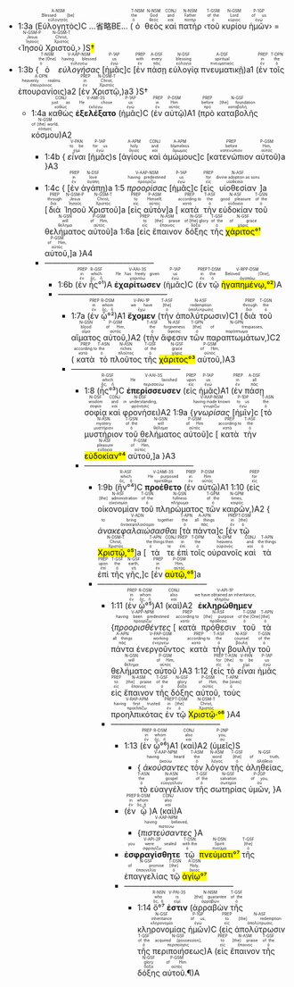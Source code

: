 - 1:3a (<RUBY><ruby><ruby>Εὐλογητὸς<rt>εὐλογητός</rt></ruby><rt>Blessed [be]</rt></ruby><rt>A-NSM</rt></RUBY>)C <rt>...省略BE...</rt> (<RUBY><ruby><ruby>ὁ<rt>ὁ</rt></ruby><rt>the</rt></ruby><rt>T-NSM</rt></RUBY> <RUBY><ruby><ruby>θεὸς<rt>θεός</rt></ruby><rt>God</rt></ruby><rt>N-NSM</rt></RUBY> <RUBY><ruby><ruby>καὶ<rt>καί</rt></ruby><rt>and</rt></ruby><rt>CONJ</rt></RUBY> <RUBY><ruby><ruby>πατὴρ<rt>πατήρ</rt></ruby><rt>Father</rt></ruby><rt>N-NSM</rt></RUBY> ‹<RUBY><ruby><ruby>τοῦ<rt>ὁ</rt></ruby><rt>of the</rt></ruby><rt>T-GSM</rt></RUBY> <RUBY><ruby><ruby>κυρίου<rt>κύριος</rt></ruby><rt>Lord</rt></ruby><rt>N-GSM</rt></RUBY> <RUBY><ruby><ruby>ἡμῶν<rt>ἐγώ</rt></ruby><rt>of us</rt></ruby><rt>P-1GP</rt></RUBY>› = ‹<RUBY><ruby><ruby>Ἰησοῦ<rt>Ἰησοῦς</rt></ruby><rt>Jesus</rt></ruby><rt>N-GSM-P</rt></RUBY> <RUBY><ruby><ruby>Χριστοῦ,<rt>Χριστός</rt></ruby><rt>Christ,</rt></ruby><rt>N-GSM-T</rt></RUBY>› )S<mark>†</mark>
- 1:3b {<RUBY><ruby><ruby>ὁ<rt>ὁ</rt></ruby><rt>the [One]</rt></ruby><rt>T-NSM</rt></RUBY> <RUBY><ruby><ruby><em>εὐλογήσας</em><rt>εὐλογέω</rt></ruby><rt>having blessed</rt></ruby><rt>V-AAP-NSM</rt></RUBY> <rt>[</rt><RUBY><ruby><ruby>ἡμᾶς<rt>ἐγώ</rt></ruby><rt>us</rt></ruby><rt>P-1AP</rt></RUBY><rt>]c</rt> <rt>[</rt><RUBY><ruby><ruby>ἐν<rt>ἐν</rt></ruby><rt>with</rt></ruby><rt>PREP</rt></RUBY> <RUBY><ruby><ruby>πάσῃ<rt>πᾶς</rt></ruby><rt>every</rt></ruby><rt>A-DSF</rt></RUBY> <RUBY><ruby><ruby>εὐλογίᾳ<rt>εὐλογία</rt></ruby><rt>blessing</rt></ruby><rt>N-DSF</rt></RUBY> <RUBY><ruby><ruby>πνευματικῇ<rt>πνευματικός</rt></ruby><rt>spiritual</rt></ruby><rt>A-DSF</rt></RUBY>)<rt>a1</rt> (<RUBY><ruby><ruby>ἐν<rt>ἐν</rt></ruby><rt>in</rt></ruby><rt>PREP</rt></RUBY> <RUBY><ruby><ruby>τοῖς<rt>ὁ</rt></ruby><rt>the</rt></ruby><rt>T-DPN</rt></RUBY> <RUBY><ruby><ruby>ἐπουρανίοις<rt>ἐπουράνιος</rt></ruby><rt>heavenly realms</rt></ruby><rt>A-DPN</rt></RUBY>)<rt>a2</rt> <rt>[</rt><RUBY><ruby><ruby>ἐν<rt>ἐν</rt></ruby><rt>in</rt></ruby><rt>PREP</rt></RUBY> <RUBY><ruby><ruby>Χριστῷ,<rt>Χριστός</rt></ruby><rt>Christ,</rt></ruby><rt>N-DSM-T</rt></RUBY>)<rt>a3</rt> }S† 
	- 1:4a <RUBY><ruby><ruby>καθὼς<rt>καθώς</rt></ruby><rt>just as</rt></ruby><rt>CONJ</rt></RUBY> <RUBY><ruby><ruby><strong>ἐξελέξατο</strong><rt>ἐκλέγω</rt></ruby><rt>He chose</rt></ruby><rt>V-AMI-3S</rt></RUBY> (<RUBY><ruby><ruby>ἡμᾶς<rt>ἐγώ</rt></ruby><rt>us</rt></ruby><rt>P-1AP</rt></RUBY>)C (<RUBY><ruby><ruby>ἐν<rt>ἐν</rt></ruby><rt>in</rt></ruby><rt>PREP</rt></RUBY> <RUBY><ruby><ruby>αὐτῷ<rt>αὐτός</rt></ruby><rt>Him</rt></ruby><rt>P-DSM</rt></RUBY>)A1 (<RUBY><ruby><ruby>πρὸ<rt>πρό</rt></ruby><rt>before</rt></ruby><rt>PREP</rt></RUBY> <RUBY><ruby><ruby>καταβολῆς<rt>καταβολή</rt></ruby><rt>[the] foundation</rt></ruby><rt>N-GSF</rt></RUBY> <RUBY><ruby><ruby>κόσμου<rt>κόσμος</rt></ruby><rt>of [the] world,</rt></ruby><rt>N-GSM</rt></RUBY>)A2
		- 1:4b { <RUBY><ruby><ruby><em>εἶναι</em><rt>εἰμί</rt></ruby><rt>to be</rt></ruby><rt>V-PAN</rt></RUBY> <rt>[</rt><RUBY><ruby><ruby>ἡμᾶς<rt>ἐγώ</rt></ruby><rt>for us</rt></ruby><rt>P-1AP</rt></RUBY><rt>)s</rt> <rt>[</rt><RUBY><ruby><ruby>ἁγίους<rt>ἅγιος</rt></ruby><rt>holy</rt></ruby><rt>A-APM</rt></RUBY> <RUBY><ruby><ruby>καὶ<rt>καί</rt></ruby><rt>and</rt></ruby><rt>CONJ</rt></RUBY> <RUBY><ruby><ruby>ἀμώμους<rt>ἄμωμος</rt></ruby><rt>blameless</rt></ruby><rt>A-APM</rt></RUBY><rt>]c</rt> <rt>[</rt><RUBY><ruby><ruby>κατενώπιον<rt>κατενώπιον</rt></ruby><rt>before</rt></ruby><rt>PREP</rt></RUBY> <RUBY><ruby><ruby>αὐτοῦ<rt>αὐτός</rt></ruby><rt>Him,</rt></ruby><rt>P-GSM</rt></RUBY>)<rt>a</rt> }A3
		- 1:4c { <rt>[</rt><RUBY><ruby><ruby>ἐν<rt>ἐν</rt></ruby><rt>in</rt></ruby><rt>PREP</rt></RUBY> <RUBY><ruby><ruby>ἀγάπῃ<rt>ἀγάπη</rt></ruby><rt>love</rt></ruby><rt>N-DSF</rt></RUBY>)<rt>a</rt> 1:5 <RUBY><ruby><ruby><em>προορίσας</em><rt>προορίζω</rt></ruby><rt>having predestined</rt></ruby><rt>V-AAP-NSM</rt></RUBY> <rt>[</rt><RUBY><ruby><ruby>ἡμᾶς<rt>ἐγώ</rt></ruby><rt>us</rt></ruby><rt>P-1AP</rt></RUBY><rt>]c</rt> <rt>[</rt><RUBY><ruby><ruby>εἰς<rt>εἰς</rt></ruby><rt>for</rt></ruby><rt>PREP</rt></RUBY> <RUBY><ruby><ruby>υἱοθεσίαν<rt>υἱοθεσία</rt></ruby><rt>divine adoption as sons</rt></ruby><rt>N-ASF</rt></RUBY><rt>]a</rt> <rt>[</rt><RUBY><ruby><ruby>διὰ<rt>διά</rt></ruby><rt>through</rt></ruby><rt>PREP</rt></RUBY> <RUBY><ruby><ruby>Ἰησοῦ<rt>Ἰησοῦς</rt></ruby><rt>Jesus</rt></ruby><rt>N-GSM-P</rt></RUBY> <RUBY><ruby><ruby>Χριστοῦ<rt>Χριστός</rt></ruby><rt>Christ,</rt></ruby><rt>N-GSM-T</rt></RUBY><rt>]a</rt> <rt>[</rt><RUBY><ruby><ruby>εἰς<rt>εἰς</rt></ruby><rt>to</rt></ruby><rt>PREP</rt></RUBY> <RUBY><ruby><ruby>αὐτὸν<rt>αὐτός</rt></ruby><rt>Himself,</rt></ruby><rt>P-ASM</rt></RUBY><rt>]a</rt> <rt>[</rt><RUBY><ruby><ruby>κατὰ<rt>κατά</rt></ruby><rt>according to</rt></ruby><rt>PREP</rt></RUBY> <RUBY><ruby><ruby>τὴν<rt>ὁ</rt></ruby><rt>the</rt></ruby><rt>T-ASF</rt></RUBY> <RUBY><ruby><ruby>εὐδοκίαν<rt>εὐδοκία</rt></ruby><rt>good pleasure</rt></ruby><rt>N-ASF</rt></RUBY> <RUBY><ruby><ruby>τοῦ<rt>ὁ</rt></ruby><rt>of the</rt></ruby><rt>T-GSN</rt></RUBY> <RUBY><ruby><ruby>θελήματος<rt>θέλημα</rt></ruby><rt>will</rt></ruby><rt>N-GSN</rt></RUBY> <RUBY><ruby><ruby>αὐτοῦ<rt>αὐτός</rt></ruby><rt>of Him,</rt></ruby><rt>P-GSM</rt></RUBY><rt>]a</rt> 1:6a <rt>[</rt><RUBY><ruby><ruby>εἰς<rt>εἰς</rt></ruby><rt>to</rt></ruby><rt>PREP</rt></RUBY> <RUBY><ruby><ruby>ἔπαινον<rt>ἔπαινος</rt></ruby><rt>[the] praise</rt></ruby><rt>N-ASM</rt></RUBY> <RUBY><ruby><ruby>δόξης<rt>δόξα</rt></ruby><rt>of [the] glory</rt></ruby><rt>N-GSF</rt></RUBY> <RUBY><ruby><ruby>τῆς<rt>ὁ</rt></ruby><rt>of the</rt></ruby><rt>T-GSF</rt></RUBY> <RUBY><ruby><ruby><mark>χάριτος°¹</mark><rt>χάρις</rt></ruby><rt>of grace</rt></ruby><rt>N-GSF</rt></RUBY> <RUBY><ruby><ruby>αὐτοῦ,<rt>αὐτός</rt></ruby><rt>of Him,</rt></ruby><rt>P-GSM</rt></RUBY><rt>]a</rt> }A4
		- ——————————————
			- 1:6b (<RUBY><ruby><ruby>ἐν<rt>ἐν</rt></ruby><rt>in</rt></ruby><rt>PREP</rt></RUBY> <RUBY><ruby><ruby>ἧς°¹<rt>ὅς, ἥ</rt></ruby><rt>which</rt></ruby><rt>R-GSF</rt></RUBY>)A <RUBY><ruby><ruby><strong>ἐχαρίτωσεν</strong><rt>χαριτόω</rt></ruby><rt>He has freely given</rt></ruby><rt>V-AAI-3S</rt></RUBY> (<RUBY><ruby><ruby>ἡμᾶς<rt>ἐγώ</rt></ruby><rt>us</rt></ruby><rt>P-1AP</rt></RUBY>)C (<RUBY><ruby><ruby>ἐν<rt>ἐν</rt></ruby><rt>in</rt></ruby><rt>PREP</rt></RUBY> <RUBY><ruby><ruby>τῷ<rt>ὁ</rt></ruby><rt>the</rt></ruby><rt>T-DSM</rt></RUBY> <RUBY><ruby><ruby><mark>ἠγαπημένῳ,°²</mark><rt>ἀγαπάω</rt></ruby><rt>Beloved [One],</rt></ruby><rt>V-RPP-DSM</rt></RUBY>)A 
			- ——————————————
				- 1:7a (<RUBY><ruby><ruby>ἐν<rt>ἐν</rt></ruby><rt>in</rt></ruby><rt>PREP</rt></RUBY> <RUBY><ruby><ruby>ᾧ°²<rt>ὅς, ἥ</rt></ruby><rt>whom</rt></ruby><rt>R-DSM</rt></RUBY>)A1 <RUBY><ruby><ruby><strong>ἔχομεν</strong><rt>ἔχω</rt></ruby><rt>we have</rt></ruby><rt>V-PAI-1P</rt></RUBY> (<RUBY><ruby><ruby>τὴν<rt>ὁ</rt></ruby><rt>[the]</rt></ruby><rt>T-ASF</rt></RUBY> <RUBY><ruby><ruby>ἀπολύτρωσιν<rt>ἀπολύτρωσις</rt></ruby><rt>redemption</rt></ruby><rt>N-ASF</rt></RUBY>)C1 (<RUBY><ruby><ruby>διὰ<rt>διά</rt></ruby><rt>through</rt></ruby><rt>PREP</rt></RUBY> <RUBY><ruby><ruby>τοῦ<rt>ὁ</rt></ruby><rt>the</rt></ruby><rt>T-GSN</rt></RUBY> <RUBY><ruby><ruby>αἵματος<rt>αἷμα</rt></ruby><rt>blood</rt></ruby><rt>N-GSN</rt></RUBY> <RUBY><ruby><ruby>αὐτοῦ,<rt>αὐτός</rt></ruby><rt>of Him,</rt></ruby><rt>P-GSM</rt></RUBY>)A2 (<RUBY><ruby><ruby>τὴν<rt>ὁ</rt></ruby><rt>the</rt></ruby><rt>T-ASF</rt></RUBY> <RUBY><ruby><ruby>ἄφεσιν<rt>ἄφεσις</rt></ruby><rt>forgiveness</rt></ruby><rt>N-ASF</rt></RUBY> <RUBY><ruby><ruby>τῶν<rt>ὁ</rt></ruby><rt>[the]</rt></ruby><rt>T-GPN</rt></RUBY> <RUBY><ruby><ruby>παραπτωμάτων,<rt>παράπτωμα</rt></ruby><rt>of trespasses,</rt></ruby><rt>N-GPN</rt></RUBY>)C2 (<RUBY><ruby><ruby>κατὰ<rt>κατά</rt></ruby><rt>according to</rt></ruby><rt>PREP</rt></RUBY> <RUBY><ruby><ruby>τὸ<rt>ὁ</rt></ruby><rt>the</rt></ruby><rt>T-ASN</rt></RUBY> <RUBY><ruby><ruby>πλοῦτος<rt>πλοῦτος</rt></ruby><rt>riches</rt></ruby><rt>N-ASN</rt></RUBY> <RUBY><ruby><ruby>τῆς<rt>ὁ</rt></ruby><rt>of the</rt></ruby><rt>T-GSF</rt></RUBY> <RUBY><ruby><ruby><mark>χάριτος°³</mark><rt>χάρις</rt></ruby><rt>grace</rt></ruby><rt>N-GSF</rt></RUBY> <RUBY><ruby><ruby>αὐτοῦ,<rt>αὐτός</rt></ruby><rt>of Him,</rt></ruby><rt>P-GSM</rt></RUBY>)A3
				- ——————————————
					- 1:8 (<RUBY><ruby><ruby>ἧς°³<rt>ὅς, ἥ</rt></ruby><rt>which</rt></ruby><rt>R-GSF</rt></RUBY>)C <RUBY><ruby><ruby><strong>ἐπερίσσευσεν</strong><rt>περισσεύω</rt></ruby><rt>He lavished</rt></ruby><rt>V-AAI-3S</rt></RUBY> (<RUBY><ruby><ruby>εἰς<rt>εἰς</rt></ruby><rt>upon</rt></ruby><rt>PREP</rt></RUBY> <RUBY><ruby><ruby>ἡμᾶς<rt>ἐγώ</rt></ruby><rt>us</rt></ruby><rt>P-1AP</rt></RUBY>)A1 (<RUBY><ruby><ruby>ἐν<rt>ἐν</rt></ruby><rt>in</rt></ruby><rt>PREP</rt></RUBY> <RUBY><ruby><ruby>πάσῃ<rt>πᾶς</rt></ruby><rt>all</rt></ruby><rt>A-DSF</rt></RUBY> <RUBY><ruby><ruby>σοφίᾳ<rt>σοφία</rt></ruby><rt>wisdom</rt></ruby><rt>N-DSF</rt></RUBY> <RUBY><ruby><ruby>καὶ<rt>καί</rt></ruby><rt>and</rt></ruby><rt>CONJ</rt></RUBY> <RUBY><ruby><ruby>φρονήσει<rt>φρόνησις</rt></ruby><rt>in understanding,</rt></ruby><rt>N-DSF</rt></RUBY>)A2 1:9a {<RUBY><ruby><ruby><em>γνωρίσας</em><rt>γνωρίζω</rt></ruby><rt>having made known</rt></ruby><rt>V-AAP-NSM</rt></RUBY> <rt>[</rt><RUBY><ruby><ruby>ἡμῖν<rt>ἐγώ</rt></ruby><rt>to us</rt></ruby><rt>P-1DP</rt></RUBY><rt>]c</rt> <rt>[</rt><RUBY><ruby><ruby>τὸ<rt>ὁ</rt></ruby><rt>the</rt></ruby><rt>T-ASN</rt></RUBY> <RUBY><ruby><ruby>μυστήριον<rt>μυστήριον</rt></ruby><rt>mystery</rt></ruby><rt>N-ASN</rt></RUBY> <RUBY><ruby><ruby>τοῦ<rt>ὁ</rt></ruby><rt>of the</rt></ruby><rt>T-GSN</rt></RUBY> <RUBY><ruby><ruby>θελήματος<rt>θέλημα</rt></ruby><rt>will</rt></ruby><rt>N-GSN</rt></RUBY> <RUBY><ruby><ruby>αὐτοῦ<rt>αὐτός</rt></ruby><rt>of Him</rt></ruby><rt>P-GSM</rt></RUBY><rt>]c</rt> <rt>[</rt><RUBY><ruby><ruby>κατὰ<rt>κατά</rt></ruby><rt>according to</rt></ruby><rt>PREP</rt></RUBY> <RUBY><ruby><ruby>τὴν<rt>ὁ</rt></ruby><rt>the</rt></ruby><rt>T-ASF</rt></RUBY> <RUBY><ruby><ruby><mark>εὐδοκίαν°⁴</mark><rt>εὐδοκία</rt></ruby><rt>pleasure</rt></ruby><rt>N-ASF</rt></RUBY> <RUBY><ruby><ruby>αὐτοῦ,<rt>αὐτός</rt></ruby><rt>of Him,</rt></ruby><rt>P-GSM</rt></RUBY><rt>]a</rt> }A3
					- ——————————————
						- 1:9b (<RUBY><ruby><ruby>ἣν°⁴<rt>ὅς, ἥ</rt></ruby><rt>which</rt></ruby><rt>R-ASF</rt></RUBY>)C <RUBY><ruby><ruby><strong>προέθετο</strong><rt>προτίθημι</rt></ruby><rt>He purposed</rt></ruby><rt>V-2AMI-3S</rt></RUBY> (<RUBY><ruby><ruby>ἐν<rt>ἐν</rt></ruby><rt>in</rt></ruby><rt>PREP</rt></RUBY> <RUBY><ruby><ruby>αὐτῷ<rt>αὐτός</rt></ruby><rt>Him</rt></ruby><rt>P-DSM</rt></RUBY>)A1 1:10 (<RUBY><ruby><ruby>εἰς<rt>εἰς</rt></ruby><rt>for</rt></ruby><rt>PREP</rt></RUBY> <RUBY><ruby><ruby>οἰκονομίαν<rt>οἰκονομία</rt></ruby><rt>[the] administration</rt></ruby><rt>N-ASF</rt></RUBY> <RUBY><ruby><ruby>τοῦ<rt>ὁ</rt></ruby><rt>of the</rt></ruby><rt>T-GSN</rt></RUBY> <RUBY><ruby><ruby>πληρώματος<rt>πλήρωμα</rt></ruby><rt>fullness</rt></ruby><rt>N-GSN</rt></RUBY> <RUBY><ruby><ruby>τῶν<rt>ὁ</rt></ruby><rt>of the</rt></ruby><rt>T-GPM</rt></RUBY> <RUBY><ruby><ruby>καιρῶν,<rt>καιρός</rt></ruby><rt>times,</rt></ruby><rt>N-GPM</rt></RUBY>)A2 { <RUBY><ruby><ruby><em>ἀνακεφαλαιώσασθαι</em><rt>ἀνακεφαλαιόομαι</rt></ruby><rt>to bring together</rt></ruby><rt>V-ADN</rt></RUBY> <rt>[</rt><RUBY><ruby><ruby>τὰ<rt>ὁ</rt></ruby><rt>the</rt></ruby><rt>T-APN</rt></RUBY> <RUBY><ruby><ruby>πάντα<rt>πᾶς</rt></ruby><rt>all things</rt></ruby><rt>A-APN</rt></RUBY><rt>]c</rt> <rt>[</rt><RUBY><ruby><ruby>ἐν<rt>ἐν</rt></ruby><rt>in</rt></ruby><rt>PREP</rt></RUBY> <RUBY><ruby><ruby>τῷ<rt>ὁ</rt></ruby><rt>[the]</rt></ruby><rt>T-DSM</rt></RUBY> <RUBY><ruby><ruby><mark>Χριστῷ,°⁵</mark><rt>Χριστός</rt></ruby><rt>Christ,</rt></ruby><rt>N-DSM-T</rt></RUBY><rt>]a</rt> <rt>[</rt><RUBY><ruby><ruby>τὰ<rt>ὁ</rt></ruby><rt>the things</rt></ruby><rt>T-APN</rt></RUBY> <RUBY><ruby><ruby>τε<rt>τε</rt></ruby><rt>then</rt></ruby><rt>CONJ</rt></RUBY> <RUBY><ruby><ruby>ἐπὶ<rt>ἐπί</rt></ruby><rt>in</rt></ruby><rt>PREP</rt></RUBY> <RUBY><ruby><ruby>τοῖς<rt>ὁ</rt></ruby><rt>the</rt></ruby><rt>T-DPM</rt></RUBY> <RUBY><ruby><ruby>οὐρανοῖς<rt>οὐρανός</rt></ruby><rt>heavens</rt></ruby><rt>N-DPM</rt></RUBY> <RUBY><ruby><ruby>καὶ<rt>καί</rt></ruby><rt>and</rt></ruby><rt>CONJ</rt></RUBY> <RUBY><ruby><ruby>τὰ<rt>ὁ</rt></ruby><rt>the things</rt></ruby><rt>T-APN</rt></RUBY> <RUBY><ruby><ruby>ἐπὶ<rt>ἐπί</rt></ruby><rt>upon</rt></ruby><rt>PREP</rt></RUBY> <RUBY><ruby><ruby>τῆς<rt>ὁ</rt></ruby><rt>the</rt></ruby><rt>T-GSF</rt></RUBY> <RUBY><ruby><ruby>γῆς,<rt>γῆ</rt></ruby><rt>earth,</rt></ruby><rt>N-GSF</rt></RUBY><rt>]c</rt> <rt>[</rt><RUBY><ruby><ruby>ἐν<rt>ἐν</rt></ruby><rt>in</rt></ruby><rt>PREP</rt></RUBY> <RUBY><ruby><ruby><mark>αὐτῷ,°⁵</mark><rt>αὐτός</rt></ruby><rt>Him,</rt></ruby><rt>P-DSM</rt></RUBY><rt>]a</rt> 
						- ——————————————
							- 1:11 (<RUBY><ruby><ruby>ἐν<rt>ἐν</rt></ruby><rt>in</rt></ruby><rt>PREP</rt></RUBY> <RUBY><ruby><ruby>ᾧ°⁵<rt>ὅς, ἥ</rt></ruby><rt>whom</rt></ruby><rt>R-DSM</rt></RUBY>)A1 (<RUBY><ruby><ruby>καὶ<rt>καί</rt></ruby><rt>also</rt></ruby><rt>CONJ</rt></RUBY>)A2 <RUBY><ruby><ruby><strong>ἐκληρώθημεν</strong><rt>κληρόω</rt></ruby><rt>we have obtained an inheritance,</rt></ruby><rt>V-API-1P</rt></RUBY> {<RUBY><ruby><ruby><em>προορισθέντες</em><rt>προορίζω</rt></ruby><rt>having been predestined</rt></ruby><rt>V-APP-NPM</rt></RUBY> <rt>[</rt><RUBY><ruby><ruby>κατὰ<rt>κατά</rt></ruby><rt>according to</rt></ruby><rt>PREP</rt></RUBY> <RUBY><ruby><ruby>πρόθεσιν<rt>πρόθεσις</rt></ruby><rt>[the] purpose</rt></ruby><rt>N-ASF</rt></RUBY> <RUBY><ruby><ruby>τοῦ<rt>ὁ</rt></ruby><rt>of the [One]</rt></ruby><rt>T-GSM</rt></RUBY> <RUBY><ruby><ruby>τὰ<rt>ὁ</rt></ruby><rt>[the]</rt></ruby><rt>T-APN</rt></RUBY> <RUBY><ruby><ruby>πάντα<rt>πᾶς</rt></ruby><rt>all things</rt></ruby><rt>A-APN</rt></RUBY> <RUBY><ruby><ruby>ἐνεργοῦντος<rt>ἐνεργέω</rt></ruby><rt>working</rt></ruby><rt>V-PAP-GSM</rt></RUBY> <RUBY><ruby><ruby>κατὰ<rt>κατά</rt></ruby><rt>according to</rt></ruby><rt>PREP</rt></RUBY> <RUBY><ruby><ruby>τὴν<rt>ὁ</rt></ruby><rt>the</rt></ruby><rt>T-ASF</rt></RUBY> <RUBY><ruby><ruby>βουλὴν<rt>βουλή</rt></ruby><rt>counsel</rt></ruby><rt>N-ASF</rt></RUBY> <RUBY><ruby><ruby>τοῦ<rt>ὁ</rt></ruby><rt>of the</rt></ruby><rt>T-GSN</rt></RUBY> <RUBY><ruby><ruby>θελήματος<rt>θέλημα</rt></ruby><rt>will</rt></ruby><rt>N-GSN</rt></RUBY> <RUBY><ruby><ruby>αὐτοῦ<rt>αὐτός</rt></ruby><rt>of Him,</rt></ruby><rt>P-GSM</rt></RUBY> }A3 1:12 {<RUBY><ruby><ruby>εἰς<rt>εἰς</rt></ruby><rt>for</rt></ruby><rt>PREP</rt></RUBY> <RUBY><ruby><ruby>τὸ<rt>ὁ</rt></ruby><rt>[the]</rt></ruby><rt>T-ASN</rt></RUBY> <RUBY><ruby><ruby><em>εἶναι</em><rt>εἰμί</rt></ruby><rt>to be</rt></ruby><rt>V-PAN</rt></RUBY> <RUBY><ruby><ruby>ἡμᾶς<rt>ἐγώ</rt></ruby><rt>us</rt></ruby><rt>P-1AP</rt></RUBY> <RUBY><ruby><ruby>εἰς<rt>εἰς</rt></ruby><rt>to</rt></ruby><rt>PREP</rt></RUBY> <RUBY><ruby><ruby>ἔπαινον<rt>ἔπαινος</rt></ruby><rt>[the] praise</rt></ruby><rt>N-ASM</rt></RUBY> <RUBY><ruby><ruby>τῆς<rt>ὁ</rt></ruby><rt>of the</rt></ruby><rt>T-GSF</rt></RUBY> <RUBY><ruby><ruby>δόξης<rt>δόξα</rt></ruby><rt>glory</rt></ruby><rt>N-GSF</rt></RUBY> <RUBY><ruby><ruby>αὐτοῦ,<rt>αὐτός</rt></ruby><rt>of Him,</rt></ruby><rt>P-GSM</rt></RUBY> <RUBY><ruby><ruby>τοὺς<rt>ὁ</rt></ruby><rt>the [ones]</rt></ruby><rt>T-APM</rt></RUBY> <RUBY><ruby><ruby>προηλπικότας<rt>προελπίζω</rt></ruby><rt>having first trusted</rt></ruby><rt>V-RAP-APM</rt></RUBY> <RUBY><ruby><ruby>ἐν<rt>ἐν</rt></ruby><rt>in</rt></ruby><rt>PREP</rt></RUBY> <RUBY><ruby><ruby>τῷ<rt>ὁ</rt></ruby><rt>[the]</rt></ruby><rt>T-DSM</rt></RUBY> <RUBY><ruby><ruby><mark>Χριστῷ·°⁶</mark><rt>Χριστός</rt></ruby><rt>Christ,</rt></ruby><rt>N-DSM-T</rt></RUBY> }A4
							- ——————————————
								- 1:13 (<RUBY><ruby><ruby>ἐν<rt>ἐν</rt></ruby><rt>in</rt></ruby><rt>PREP</rt></RUBY> <RUBY><ruby><ruby>ᾧ°⁶<rt>ὅς, ἥ</rt></ruby><rt>whom</rt></ruby><rt>R-DSM</rt></RUBY>)A1 (<RUBY><ruby><ruby>καὶ<rt>καί</rt></ruby><rt>also</rt></ruby><rt>CONJ</rt></RUBY>)A2 (<RUBY><ruby><ruby>ὑμεῖς<rt>σύ</rt></ruby><rt>you,</rt></ruby><rt>P-2NP</rt></RUBY>)S 
									- { <RUBY><ruby><ruby><em>ἀκούσαντες</em><rt>ἀκούω</rt></ruby><rt>having heard</rt></ruby><rt>V-AAP-NPM</rt></RUBY> <RUBY><ruby><ruby>τὸν<rt>ὁ</rt></ruby><rt>the</rt></ruby><rt>T-ASM</rt></RUBY> <RUBY><ruby><ruby>λόγον<rt>λόγος</rt></ruby><rt>word</rt></ruby><rt>N-ASM</rt></RUBY> <RUBY><ruby><ruby>τῆς<rt>ὁ</rt></ruby><rt>[the]</rt></ruby><rt>T-GSF</rt></RUBY> <RUBY><ruby><ruby>ἀληθείας,<rt>ἀλήθεια</rt></ruby><rt>of truth,</rt></ruby><rt>N-GSF</rt></RUBY> <RUBY><ruby><ruby>τὸ<rt>ὁ</rt></ruby><rt>the</rt></ruby><rt>T-ASN</rt></RUBY> <RUBY><ruby><ruby>εὐαγγέλιον<rt>εὐαγγέλιον</rt></ruby><rt>gospel</rt></ruby><rt>N-ASN</rt></RUBY> <RUBY><ruby><ruby>τῆς<rt>ὁ</rt></ruby><rt>of the</rt></ruby><rt>T-GSF</rt></RUBY> <RUBY><ruby><ruby>σωτηρίας<rt>σωτηρία</rt></ruby><rt>salvation</rt></ruby><rt>N-GSF</rt></RUBY> <RUBY><ruby><ruby>ὑμῶν,<rt>σύ</rt></ruby><rt>of you,</rt></ruby><rt>P-2GP</rt></RUBY> }A
								- (<RUBY><ruby><ruby>ἐν<rt>ἐν</rt></ruby><rt>in</rt></ruby><rt>PREP</rt></RUBY> <RUBY><ruby><ruby>ᾧ<rt>ὅς, ἥ</rt></ruby><rt>whom</rt></ruby><rt>R-DSM</rt></RUBY>)A (<RUBY><ruby><ruby>καὶ<rt>καί</rt></ruby><rt>also</rt></ruby><rt>CONJ</rt></RUBY>)A 
									- {<RUBY><ruby><ruby><em>πιστεύσαντες</em><rt>πιστεύω</rt></ruby><rt>having believed,</rt></ruby><rt>V-AAP-NPM</rt></RUBY> }A 
								- <RUBY><ruby><ruby><strong>ἐσφραγίσθητε</strong><rt>σφραγίζω</rt></ruby><rt>you were sealed</rt></ruby><rt>V-API-2P</rt></RUBY> <RUBY><ruby><ruby>τῷ<rt>ὁ</rt></ruby><rt>with the</rt></ruby><rt>T-DSN</rt></RUBY> <RUBY><ruby><ruby><mark>πνεύματι°⁷</mark><rt>πνεῦμα</rt></ruby><rt>Spirit</rt></ruby><rt>N-DSN</rt></RUBY> <RUBY><ruby><ruby>τῆς<rt>ὁ</rt></ruby><rt>[the]</rt></ruby><rt>T-GSF</rt></RUBY> <RUBY><ruby><ruby>ἐπαγγελίας<rt>ἐπαγγελία</rt></ruby><rt>of promise</rt></ruby><rt>N-GSF</rt></RUBY> <RUBY><ruby><ruby>τῷ<rt>ὁ</rt></ruby><rt>[the]</rt></ruby><rt>T-DSN</rt></RUBY> <RUBY><ruby><ruby><mark>ἁγίῳ°⁷</mark><rt>ἅγιος</rt></ruby><rt>Holy,</rt></ruby><rt>A-DSN</rt></RUBY> 
								- ——————————————
									- 1:14 <RUBY><ruby><ruby>ὅ°⁷<rt>ὅς, ἥ</rt></ruby><rt>who</rt></ruby><rt>R-NSN</rt></RUBY> <RUBY><ruby><ruby><strong>ἐστιν</strong><rt>εἰμί</rt></ruby><rt>is</rt></ruby><rt>V-PAI-3S</rt></RUBY> (<RUBY><ruby><ruby>ἀρραβὼν<rt>ἀρραβών</rt></ruby><rt>[the] guarantee</rt></ruby><rt>N-NSM</rt></RUBY> <RUBY><ruby><ruby>τῆς<rt>ὁ</rt></ruby><rt>of the</rt></ruby><rt>T-GSF</rt></RUBY> <RUBY><ruby><ruby>κληρονομίας<rt>κληρονομία</rt></ruby><rt>inheritance</rt></ruby><rt>N-GSF</rt></RUBY> <RUBY><ruby><ruby>ἡμῶν<rt>ἐγώ</rt></ruby><rt>of us,</rt></ruby><rt>P-1GP</rt></RUBY>)C (<RUBY><ruby><ruby>εἰς<rt>εἰς</rt></ruby><rt>to</rt></ruby><rt>PREP</rt></RUBY> <RUBY><ruby><ruby>ἀπολύτρωσιν<rt>ἀπολύτρωσις</rt></ruby><rt>[the] redemption</rt></ruby><rt>N-ASF</rt></RUBY> <RUBY><ruby><ruby>τῆς<rt>ὁ</rt></ruby><rt>of the</rt></ruby><rt>T-GSF</rt></RUBY> <RUBY><ruby><ruby>περιποιήσεως<rt>περιποίησις</rt></ruby><rt>acquired [possession],</rt></ruby><rt>N-GSF</rt></RUBY>)A (<RUBY><ruby><ruby>εἰς<rt>εἰς</rt></ruby><rt>to</rt></ruby><rt>PREP</rt></RUBY> <RUBY><ruby><ruby>ἔπαινον<rt>ἔπαινος</rt></ruby><rt>[the] praise</rt></ruby><rt>N-ASM</rt></RUBY> <RUBY><ruby><ruby>τῆς<rt>ὁ</rt></ruby><rt>of the</rt></ruby><rt>T-GSF</rt></RUBY> <RUBY><ruby><ruby>δόξης<rt>δόξα</rt></ruby><rt>glory</rt></ruby><rt>N-GSF</rt></RUBY> <RUBY><ruby><ruby>αὐτοῦ.¶<rt>αὐτός</rt></ruby><rt>of Him.</rt></ruby><rt>P-GSM</rt></RUBY>)A